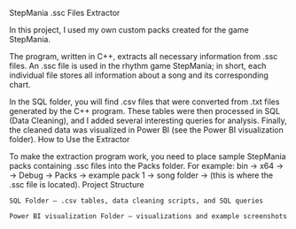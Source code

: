 StepMania .ssc Files Extractor

In this project, I used my own custom packs created for the game StepMania.

The program, written in C++, extracts all necessary information from .ssc files.
An .ssc file is used in the rhythm game StepMania; in short, each individual file stores all information about a song and its corresponding chart.

In the SQL folder, you will find .csv files that were converted from .txt files generated by the C++ program. These tables were then processed in SQL (Data Cleaning), and I added several interesting queries for analysis. Finally, the cleaned data was visualized in Power BI (see the Power BI visualization folder).
How to Use the Extractor

To make the extraction program work, you need to place sample StepMania packs containing .ssc files into the Packs folder.
For example:
bin -> x64 -> -> Debug -> Packs -> example pack 1 -> song folder -> (this is where the .ssc file is located).
Project Structure

    SQL Folder – .csv tables, data cleaning scripts, and SQL queries

    Power BI visualization Folder – visualizations and example screenshots